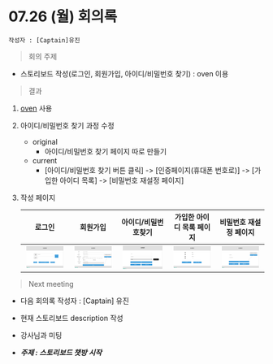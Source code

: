 # 07.26 (월) 회의록

    작성자 : [Captain]유진

> 회의 주제

- 스토리보드 작성(로그인, 회원가입, 아이디/비밀번호 찾기) : oven 이용

> 결과

1. [oven](https://ovenapp.io/) 사용

2. 아이디/비밀번호 찾기 과정 수정
    - original
      - 아이디/비밀번호 찾기 페이지 따로 만들기
    - current
      - [아이디/비밀번호 찾기 버튼 클릭] -> [인증페이지(휴대폰 번호로)] -> [가입한 아이디 목록] -> [비밀번호 재설정 페이지]

3. 작성 페이지

    |로그인|회원가입|아이디/비밀번호찾기|가입한 아이디 목록 페이지|비밀번호 재설정 페이지|
    |:---:|:---:|:---:|:---:|:---:|
    |<img src='../images/0729/로그인.png' width="90%" />|<img src='../images/0729/회원가입.png' width="90%" />|<img src='../images/0729/인증.png' width="90%" />|<img src='../images/0729/가입아이디목록.png' width="90%" />|<img src='../images/0729/비밀번호재설정.png' width="90%" />|

> Next meeting

- 다음 회의록 작성자 : [Captain] 유진
- 현재 스토리보드 description 작성
- 강사님과 미팅

- **_주제 : 스토리보드 챗방 시작_**
